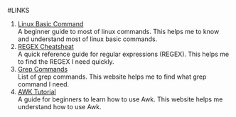 #LINKS
1. [Linux Basic Command](https://www.hostinger.com/tutorials/linux-commands)<br>
A beginner guide to most of linux commands. This helps me to know and understand most of linux basic commands.
2. [REGEX Cheatsheat](https://cheatography.com/davechild/cheat-sheets/regular-expressions/)<br>
A quick reference guide for regular expressions (REGEX). This helps me to find the REGEX I need quickly.
3. [Grep Commands](https://www.tutorialspoint.com/unix_commands/grep.htm)<br>
List of grep commands. This website helps me to find what grep command I need.
4. [AWK Tutorial](https://www.tutorialspoint.com/awk/index.htm)<br>
A guide for beginners to learn how to use Awk. This website helps me understand how to use Awk.
